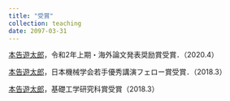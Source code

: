 ```yaml
---
title: "受賞"
collection: teaching
date: 2097-03-31
---
```


<u>本告遊太郎</u>，令和2年上期・海外論文発表奨励賞受賞．（2020.4）

<u>本告遊太郎</u>，日本機械学会若手優秀講演フェロー賞受賞．（2018.3）

<u>本告遊太郎</u>，基礎工学研究科賞受賞（2018.3）
